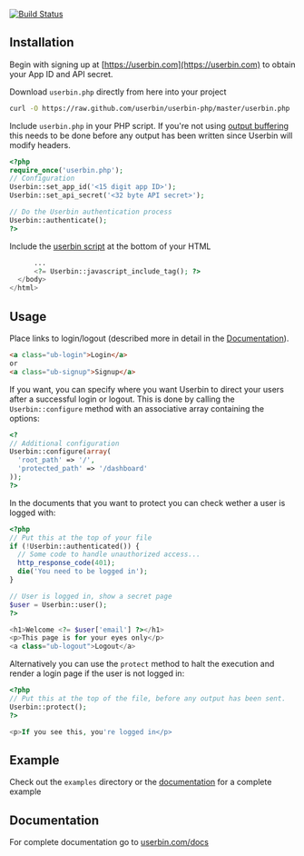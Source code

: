 [![Build Status](https://travis-ci.org/userbin/userbin-php.png?branch=master)](https://travis-ci.org/userbin/userbin-php)

Installation
------------

Begin with signing up at [https://userbin.com](https://userbin.com) to obtain
your App ID and API secret.

Download `userbin.php` directly from here into your project

```bash
curl -O https://raw.github.com/userbin/userbin-php/master/userbin.php
```

Include `userbin.php` in your PHP script. If you're not using [output buffering](http://php.net/manual/en/book.outcontrol.php) this needs to be done before any output has been written since Userbin will modify headers.
```php
<?php
require_once('userbin.php');
// Configuration
Userbin::set_app_id('<15 digit app ID>');
Userbin::set_api_secret('<32 byte API secret>');

// Do the Userbin authentication process
Userbin::authenticate();
?>
```

Include the [userbin script](https://userbin.com/js/v0) at the bottom of your HTML

```php
      ...
      <?= Userbin::javascript_include_tag(); ?>
  </body>
</html>
```

Usage
-----
Place links to login/logout (described more in detail in the [Documentation](https://userbin.com/docs/javascript#markup)).

```html
<a class="ub-login">Login</a>
or
<a class="ub-signup">Signup</a>
```

If you want, you can specify where you want Userbin to direct your users after a successful login or logout. This is done by calling  the `Userbin::configure` method with an associative array containing the options:

```php
<?
// Additional configuration
Userbin::configure(array(
  'root_path' => '/',
  'protected_path' => '/dashboard'
));
?>
```

In the documents that you want to protect you can check wether a user is logged
with:

```php
<?php
// Put this at the top of your file
if (!Userbin::authenticated()) {
  // Some code to handle unauthorized access...
  http_response_code(401);
  die('You need to be logged in');
}

// User is logged in, show a secret page
$user = Userbin::user();
?>

<h1>Welcome <?= $user['email'] ?></h1>
<p>This page is for your eyes only</p>
<a class="ub-logout">Logout</a>
```

Alternatively you can use the `protect` method to halt the execution and render a login page if the user is not logged in:

```php
<?php
// Put this at the top of the file, before any output has been sent.
Userbin::protect();
?>

<p>If you see this, you're logged in</p>
```

Example
-------
Check out the `examples` directory or the [documentation](https://userbin.com/docs/php#example) for a complete example


Documentation
-------------
For complete documentation go to [userbin.com/docs](https://userbin.com/docs)
